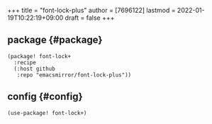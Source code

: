+++
title = "font-lock-plus"
author = [7696122]
lastmod = 2022-01-19T10:22:19+09:00
draft = false
+++

## package {#package}

```elisp
(package! font-lock+
  :recipe
  (:host github
   :repo "emacsmirror/font-lock-plus"))
```


## config {#config}

```elisp
(use-package! font-lock+)
```
